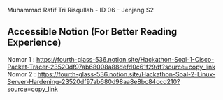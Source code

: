 Muhammad Rafif Tri Risqullah - ID 06 - Jenjang S2

## Accessible Notion (For Better Reading Experience)
Nomor 1 : https://fourth-glass-536.notion.site/Hackathon-Soal-1-Cisco-Packet-Tracer-23520df97ab68008a88defd0c61f29df?source=copy_link
Nomor 2 : https://fourth-glass-536.notion.site/Hackathon-Soal-2-Linux-Server-Hardening-23520df97ab680d98aa8e8bc84ccd210?source=copy_link
